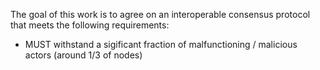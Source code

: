 The goal of this work is to agree on an interoperable consensus protocol that meets the following requirements:

* MUST withstand a sigificant fraction of malfunctioning / malicious actors (around 1/3 of nodes)

